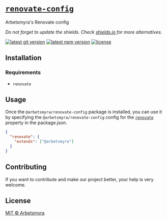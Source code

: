 # [`renovate-config`](https://github.com/arbetsmyra/renovate-config)

Arbetsmyra's Renovate config

_Do not forget to update the shields. Check [shields.io](https://shields.io/) for more alternatives._

[![latest git version](https://img.shields.io/github/v/tag/arbetsmyra/renovate-config?label=version)](https://github.com/arbetsmyra/renovate-config)
[![latest npm version](https://img.shields.io/npm/v/@arbetsmyra/renovate-config)](https://www.npmjs.com/package/@arbetsmyra/renovate-config)
[![license](https://img.shields.io/github/license/arbetsmyra/renovate-config)](https://github.com/arbetsmyra/renovate-config/blob/master/LICENSE)

## Installation

### Requirements

- `renovate`

## Usage

Once the `@arbetsmyra/renovate-config` package is installed, you can use it by specifying the `@arbetsmyra/renovate-config` config for the [`renovate`](https://docs.renovatebot.com/configuration-options/) property in the package.json.

```json
{
  "renovate": {
    "extends": ["@arbetsmyra"]
  }
}
```

## Contributing

If you want to contribute and make our project better, your help is very welcome.

## License

[MIT © Arbetsmyra](https://choosealicense.com/licenses/mit/)
